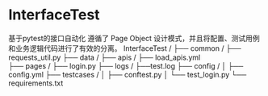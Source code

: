 # InterfaceTest
基于pytest的接口自动化
遵循了 Page Object 设计模式，并且将配置、测试用例和业务逻辑代码进行了有效的分离。
InterfaceTest /
├── common /
    ├── requests_util.py
├── data /
    ├── apis /
        ├── load_apis.yml  
    ├── pages /
        ├── login.py
├── logs /
    ├──test.log
├── config /
│   ├── config.yml
├── testcases /
│   ├── conftest.py
│   └── test_login.py
└── requirements.txt




